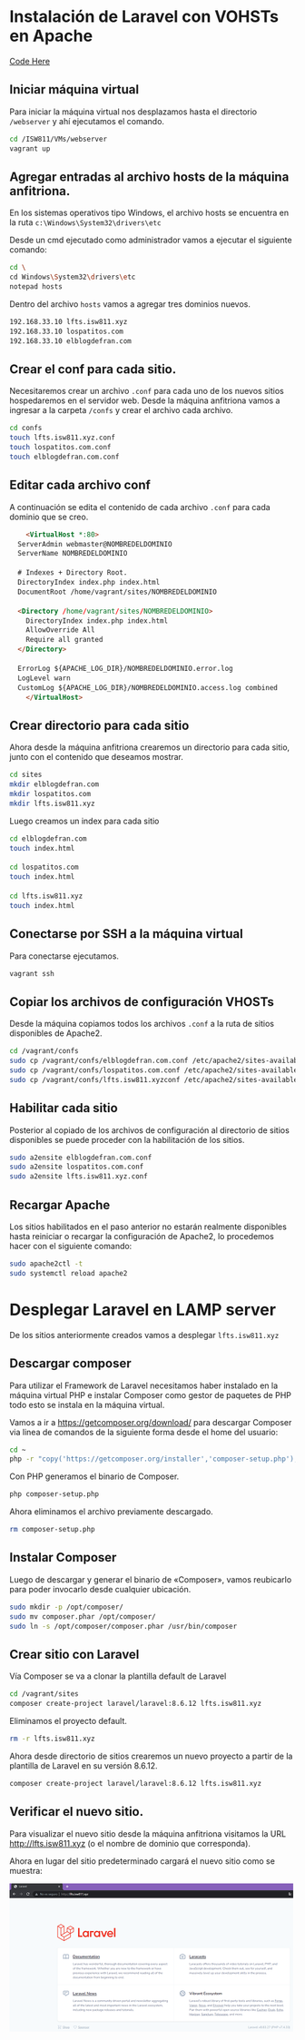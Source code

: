 
# Instalación de Laravel con VOHSTs en Apache
 [Code Here](https://github.com/fborge/isw-811/tree/master/Workshop-03) 

## Iniciar máquina virtual
Para iniciar la máquina virtual nos desplazamos hasta el directorio `/webserver` y ahí ejecutamos el comando.

```bash
cd /ISW811/VMs/webserver
vagrant up
```

## Agregar entradas al archivo hosts de la máquina anfitriona.
En los sistemas operativos tipo Windows, el archivo hosts se encuentra en la ruta `c:\Windows\System32\drivers\etc`

Desde un cmd ejecutado como administrador vamos a ejecutar el siguiente comando:

```bash
cd \
cd Windows\System32\drivers\etc
notepad hosts
```
Dentro del archivo `hosts` vamos a agregar tres dominios nuevos.

```bash
192.168.33.10 lfts.isw811.xyz
192.168.33.10 lospatitos.com
192.168.33.10 elblogdefran.com
```
## Crear el conf para cada sitio.
Necesitaremos crear un archivo `.conf`
para cada uno de los nuevos sitios hospedaremos en el servidor web. Desde la máquina anfitriona vamos a 
ingresar a la carpeta `/confs` y crear el archivo cada archivo.

```bash
cd confs
touch lfts.isw811.xyz.conf
touch lospatitos.com.conf
touch elblogdefran.com.conf
```
## Editar cada archivo conf
A continuación se edita el contenido de cada archivo `.conf` para cada dominio que se creo.

```html
    <VirtualHost *:80>
  ServerAdmin webmaster@NOMBREDELDOMINIO
  ServerName NOMBREDELDOMINIO

  # Indexes + Directory Root.
  DirectoryIndex index.php index.html
  DocumentRoot /home/vagrant/sites/NOMBREDELDOMINIO

  <Directory /home/vagrant/sites/NOMBREDELDOMINIO>
    DirectoryIndex index.php index.html
    AllowOverride All
    Require all granted
  </Directory>

  ErrorLog ${APACHE_LOG_DIR}/NOMBREDELDOMINIO.error.log
  LogLevel warn
  CustomLog ${APACHE_LOG_DIR}/NOMBREDELDOMINIO.access.log combined
    </VirtualHost>
```
## Crear directorio para cada sitio

Ahora desde la máquina anfitriona crearemos un directorio para cada sitio, junto con el contenido que deseamos mostrar.
```bash
cd sites
mkdir elblogdefran.com 
mkdir lospatitos.com 
mkdir lfts.isw811.xyz
```
Luego creamos un index para cada sitio
```bash
cd elblogdefran.com
touch index.html

cd lospatitos.com 
touch index.html

cd lfts.isw811.xyz
touch index.html
```
## Conectarse por SSH a la máquina virtual
Para conectarse  ejecutamos.

```bash
vagrant ssh
```

## Copiar los archivos de configuración VHOSTs
Desde la máquina copiamos todos los archivos `.conf` a la ruta de sitios disponibles de Apache2.
```bash
cd /vagrant/confs
sudo cp /vagrant/confs/elblogdefran.com.conf /etc/apache2/sites-available
sudo cp /vagrant/confs/lospatitos.com.conf /etc/apache2/sites-available
sudo cp /vagrant/confs/lfts.isw811.xyzconf /etc/apache2/sites-available
```

## Habilitar cada sitio
Posterior al copiado de los archivos de configuración al directorio de sitios disponibles se puede proceder con la habilitación de los sitios.

```bash
sudo a2ensite elblogdefran.com.conf
sudo a2ensite lospatitos.com.conf
sudo a2ensite lfts.isw811.xyz.conf
```

## Recargar Apache
Los sitios habilitados en el paso anterior no estarán realmente disponibles hasta reiniciar o recargar la configuración de Apache2, lo procedemos hacer con el siguiente comando:

```bash
sudo apache2ctl -t
sudo systemctl reload apache2
```

# Desplegar Laravel en LAMP server
De los sitios anteriormente creados vamos a desplegar `lfts.isw811.xyz`

## Descargar composer
Para utilizar el Framework de Laravel necesitamos haber instalado en la máquina virtual PHP e instalar Composer como gestor de paquetes de PHP todo esto se instala en la máquina virtual.

Vamos a ir a https://getcomposer.org/download/ para descargar Composer via linea de comandos de la siguiente forma desde el home del usuario:

```bash
cd ~
php -r "copy('https://getcomposer.org/installer','composer-setup.php');"
```
Con PHP generamos el binario de Composer.
```bash
php composer-setup.php
```
Ahora eliminamos el archivo previamente descargado.
```bash
rm composer-setup.php
```

## Instalar Composer
Luego de descargar y generar el binario de «Composer», vamos reubicarlo para poder invocarlo desde cualquier ubicación.
```bash
sudo mkdir -p /opt/composer/
sudo mv composer.phar /opt/composer/
sudo ln -s /opt/composer/composer.phar /usr/bin/composer
```
## Crear sitio con Laravel

Vía Composer se va a clonar la plantilla default de Laravel

```bash
cd /vagrant/sites
composer create-project laravel/laravel:8.6.12 lfts.isw811.xyz
```
Eliminamos el proyecto default.
```bash
rm -r lfts.isw811.xyz
```
Ahora desde directorio de sitios crearemos un nuevo proyecto a partir de la plantilla de Laravel en su versión 8.6.12.

```bash
composer create-project laravel/laravel:8.6.12 lfts.isw811.xyz
```


## Verificar el nuevo sitio.
Para visualizar el nuevo sitio desde la máquina anfitriona visitamos la URL
http://lfts.isw811.xyz (o el nombre de dominio que corresponda). 

Ahora en lugar del sitio predeterminado cargará el nuevo sitio como se muestra:

![Lav](images/laravel.png)